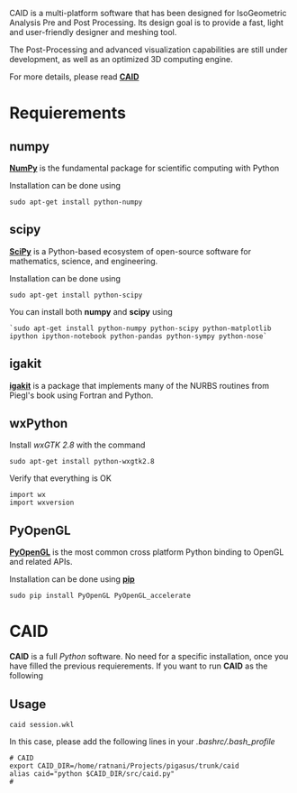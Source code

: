 CAID is a multi-platform software that has been designed for IsoGeometric Analysis Pre and Post Processing. Its design goal is to provide a fast, light and user-friendly designer and meshing tool.

The Post-Processing and advanced visualization capabilities are still under development, as well as an optimized 3D computing engine.

For more details, please read [**CAID**](http://ratnani.org/caid_doc/)

Requierements
=============

**numpy**
---------

[**NumPy**](http://www.numpy.org/) is the fundamental package for scientific computing with Python

Installation can be done using

   `sudo apt-get install python-numpy`

**scipy**
---------

[**SciPy**](http://www.scipy.org/) is a Python-based ecosystem of open-source software for mathematics, science, and engineering.

Installation can be done using

   `sudo apt-get install python-scipy`

You can install both **numpy** and **scipy** using 

    `sudo apt-get install python-numpy python-scipy python-matplotlib ipython ipython-notebook python-pandas python-sympy python-nose`

**igakit**
----------

[**igakit**](http://bitbucket.org/dalcinl/igakit) is a package that implements many of the NURBS routines from Piegl's book using Fortran and Python.

**wxPython**
------------

Install *wxGTK 2.8* with the command

   `sudo apt-get install python-wxgtk2.8`

Verify that everything is OK

    import wx
    import wxversion

**PyOpenGL**
------------

[**PyOpenGL**](http://pyopengl.sourceforge.net/) is the most common cross platform Python binding to OpenGL and related APIs.

Installation can be done using [**pip**](https://pypi.python.org/pypi/pip)

   `sudo pip install PyOpenGL PyOpenGL_accelerate`

CAID
====

**CAID** is a full *Python* software. No need for a specific installation, once you have filled the previous requierements. If you want to run **CAID** as the following

Usage
-----

    caid session.wkl

In this case, please add the following lines in your *.bashrc/.bash_profile*

    # CAID 
    export CAID_DIR=/home/ratnani/Projects/pigasus/trunk/caid
    alias caid="python $CAID_DIR/src/caid.py"
    #
